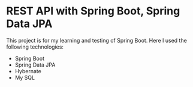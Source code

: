 # REST API with Spring Boot, Spring Data JPA

This project is for my learning and testing of Spring Boot. Here I used the following technologies:

- Spring Boot
- Spring Data JPA
- Hybernate
- My SQL 